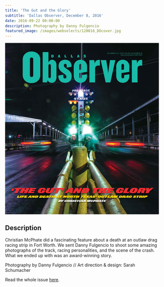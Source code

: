 ```yaml
---
title: 'The Gut and the Glory'
subtitle: 'Dallas Observer, December 8, 2016'
date: 2016-09-22 00:00:00
description: Photography by Danny Fulgencio
featured_image: /images/webselects/120816_DOcover.jpg
---
```


![](/images/webselects/120816_DOcover.jpg)

## Description

Christian McPhate did a fascinating feature about a death at an outlaw drag racing strip in Fort Worth. We sent Danny Fulgencio to shoot some amazing photographs of the track, racing personalities, and the scene of the crash. What we ended up with was an award-winning story.

Photography by Danny Fulgencio // Art direction & design: Sarah Schumacher

Read the whole issue [here](https://www.dallasobserver.com/news/at-the-gut-where-driver-blake-williams-died-street-racers-chase-outlaw-glory-8966532). 